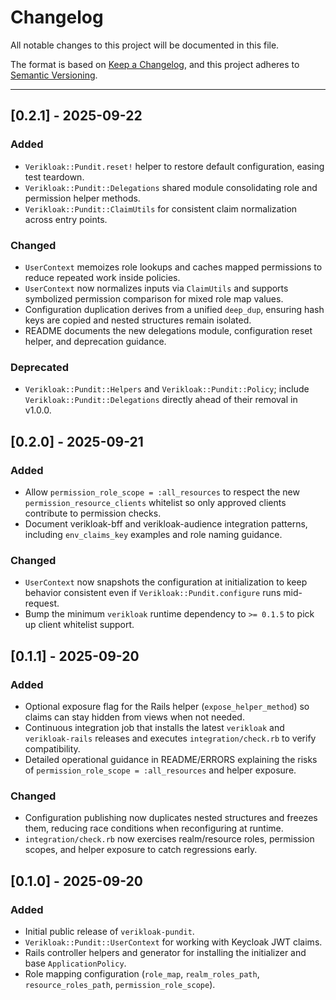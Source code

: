 # Changelog

All notable changes to this project will be documented in this file.

The format is based on [Keep a Changelog](https://keepachangelog.com/en/1.1.0/),
and this project adheres to [Semantic Versioning](https://semver.org/spec/v2.0.0.html).

---

## [0.2.1] - 2025-09-22

### Added
- `Verikloak::Pundit.reset!` helper to restore default configuration, easing test teardown.
- `Verikloak::Pundit::Delegations` shared module consolidating role and permission helper methods.
- `Verikloak::Pundit::ClaimUtils` for consistent claim normalization across entry points.

### Changed
- `UserContext` memoizes role lookups and caches mapped permissions to reduce repeated work inside policies.
- `UserContext` now normalizes inputs via `ClaimUtils` and supports symbolized permission comparison for mixed role map values.
- Configuration duplication derives from a unified `deep_dup`, ensuring hash keys are copied and nested structures remain isolated.
- README documents the new delegations module, configuration reset helper, and deprecation guidance.

### Deprecated
- `Verikloak::Pundit::Helpers` and `Verikloak::Pundit::Policy`; include `Verikloak::Pundit::Delegations` directly ahead of their removal in v1.0.0.

## [0.2.0] - 2025-09-21

### Added
- Allow `permission_role_scope = :all_resources` to respect the new
  `permission_resource_clients` whitelist so only approved clients contribute
  to permission checks.
- Document verikloak-bff and verikloak-audience integration patterns,
  including `env_claims_key` examples and role naming guidance.

### Changed
- `UserContext` now snapshots the configuration at initialization to keep
  behavior consistent even if `Verikloak::Pundit.configure` runs mid-request.
- Bump the minimum `verikloak` runtime dependency to `>= 0.1.5` to pick up
  client whitelist support.

## [0.1.1] - 2025-09-20

### Added
- Optional exposure flag for the Rails helper (`expose_helper_method`) so claims can stay hidden from views when not needed.
- Continuous integration job that installs the latest `verikloak` and `verikloak-rails` releases and executes `integration/check.rb` to verify compatibility.
- Detailed operational guidance in README/ERRORS explaining the risks of `permission_role_scope = :all_resources` and helper exposure.

### Changed
- Configuration publishing now duplicates nested structures and freezes them, reducing race conditions when reconfiguring at runtime.
- `integration/check.rb` now exercises realm/resource roles, permission scopes, and helper exposure to catch regressions early.

## [0.1.0] - 2025-09-20

### Added
- Initial public release of `verikloak-pundit`.
- `Verikloak::Pundit::UserContext` for working with Keycloak JWT claims.
- Rails controller helpers and generator for installing the initializer and base `ApplicationPolicy`.
- Role mapping configuration (`role_map`, `realm_roles_path`, `resource_roles_path`, `permission_role_scope`).
